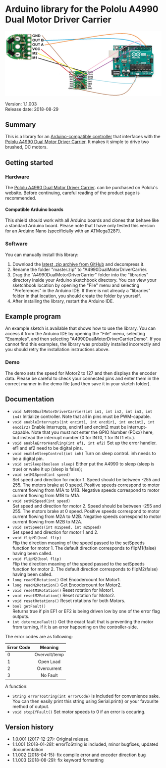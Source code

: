 # Arduino library for the Pololu A4990 Dual Motor Driver Carrier

![image](https://raw.githubusercontent.com/prelibiton/a4990/master/schematic_A4990.jpg)

Version: 1.1.003 <br>
Release date: 2018-08-29 <br>

## Summary

This is a library for an
[Arduino-compatible controller](https://www.pololu.com/arduino) that
interfaces with the
[Pololu A4990 Dual Motor Driver Carrier](https://www.pololu.com/catalog/product/2137).
It makes it simple to drive two brushed, DC motors.

## Getting started

### Hardware

The
[Pololu A4990 Dual Motor Driver Carrier](https://www.pololu.com/catalog/product/2137).
can be purchased on Pololu's website. Before continuing, careful
reading of the product page is recommended.

#### Compatible Arduino boards

This shield should work with all Arduino boards and clones that behave
like a standard Arduino board. Please note that I have only tested this version
for an Arduino Nano (specificially with an ATMega328P).


### Software

You can manually install this library:

1. Download the
   [latest .zip archive from GitHub](https://github.com/joelsa/a4990-dual-motor-driver-carrier/archive/master.zip)
   and decompress it.
2. Rename the folder "master.zip" to "A4990DualMotorDriverCarrier.
3. Drag the "A4990DualMotorDriverCarrier" folder into the "libraries" directory inside your
   Arduino sketchbook directory. You can view your sketchbook location by
   opening the "File" menu and selecting "Preferences" in the Arduino IDE. If
   there is not already a "libraries" folder in that location, you should create
   the folder by yourself.
4. After installing the library, restart the Arduino IDE.

## Example program

An example sketch is available that shows how to use the library.  You
can access it from the Arduino IDE by opening the "File" menu,
selecting "Examples", and then selecting "A4990DualMotorDriverCarrierDemo".  If
you cannot find this examples, the library was probably installed
incorrectly and you should retry the installation instructions above.

### Demo

The demo sets the speed for Motor2 to 127 and then displays the encoder data.
Please be careful to check your connected pins and enter them in the correct manner
in the demo file (and then save it in your sketch folder).

## Documentation

- `void A4990DualMotorDriverCarrier(int in1, int in2, int in3, int in4)`
  Initialize controller. Note that all in pins must be PWM-capable.
- `void enableInterrupts(int encint1, int encdir1, int encint2, int encdir2)`
  Enable interrupts, encint1 and encint2 must be interrupt-capable.
  Note that you must not enter the GPIO Number (PDxx) here, but instead
  the interrupt number (0 for INT0, 1 for INT1 etc.).
- `void enableErrorHandling(int ef1, int ef2)` Set up the error handler.
  ef1 and ef2 need to be digital pins.
- `void enableSleepControl(int inh)` Turn on sleep control. inh needs
   to be a digital pin.
- `void setSleep(boolean sleep)` Either put the A4990 to sleep (sleep
  is true) or wake it up (sleep is false);
- `void setM1Speed(int speed)` <br> Set speed and direction for
  motor 1. Speed should be between -255 and 255. The motors brake at 0
  speed. Positive speeds correspond to motor current flowing from M1A
  to M1B. Negative speeds correspond to motor current flowing from M1B
  to M1A.
- `void setM2Speed(int speed)` <br> Set speed and direction for
  motor 2. Speed should be between -255 and 255. The motors brake at 0
  speed. Positive speeds correspond to motor current flowing from M2A
  to M2B. Negative speeds correspond to motor current flowing from M2B
  to M2A.
- `void setSpeeds(int m1Speed, int m2Speed)` <br> Set speed and
  direction for motor 1 and 2.
- `void flipM1(bool flip)` <br> Flip the direction meaning of the
  speed passed to the setSpeeds function for motor 1.  The default
  direction corresponds to flipM1(false) having been called.
- `void flipM2(bool flip)` <br> Flip the direction meaning of the
  speed passed to the setSpeeds function for motor 2.  The default
  direction corresponds to flipM2(false) having been called.
- `long readM1Rotation()` Get Encodercount for Motor1.
- `long readM2Rotation()` Get Encodercount for Motor2.
- `void resetM1Rotation()` Reset rotation for Motor1.
- `void resetM2Rotation()` Reset rotation for Motor2.
- `void resetRotations()` Reset rotations for both Motors.
- `bool getFault()` <br> Returns true if pin EF1 or EF2 is being driven low by
  one of the error flag outputs.
- `int determineFault()` Get the exact fault that is preventing the motor from
  turning, if it is an error happening on the controller-side.
  
 The error codes are as following:
 
 | 	Error Code 	|     	Meaning    		|
 | ----------------------	| :----------------------------:	| 
 |		0		|  	Overvolt/temp	|
 |		1		|	Open Load		|
 |		2		|	Overcurrent		|
 |		3		|	No Fault			|
 
 A function:
 
- `String errorToString(int errorCode)` is included for convenience sake. You can then easily print this string using Serial.print() or your favourite method of output.
- `void stopIfFault()` Set motor speeds to 0 if an error is occuring.

## Version history

* 1.0.001 (2017-12-27): Original release.
* 1.1.001 (2018-01-28): errorToString is included, minor bugfixes, updated documentation
* 1.1.002 (2018-04-15): fix compile error and encoder direction bug
* 1.1.003 (2018-08-29): fix keyword formatting
